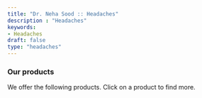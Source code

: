 ```yaml
---
title: "Dr. Neha Sood :: Headaches"
description : "Headaches" 
keywords:
- Headaches
draft: false
type: "headaches"
---
```


### Our products

We offer the following products. Click on a product to find more.